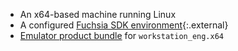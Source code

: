 *   An x64-based machine running Linux
*   A configured [Fuchsia SDK environment][get-started]{:.external}
*   [Emulator product bundle][start-femu] for `workstation_eng.x64`


[get-started]: https://fuchsia.googlesource.com/sdk-samples/getting-started
[start-femu]: /docs/development/sdk/ffx/start-the-fuchsia-emulator.md
[sdk-bug]: https://bugs.fuchsia.dev/p/fuchsia/issues/entry?template=Bazel
